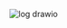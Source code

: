![log drawio](https://user-images.githubusercontent.com/57049996/174684661-3a3ad6bc-d7d3-4c02-a57b-586fd3575018.png)
